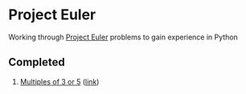 # Project Euler

Working through [Project Euler](https://projecteuler.net/) problems to gain experience in Python

## Completed

1. [Multiples of 3 or 5](multiples_of_3_or_5/solution.py) ([link](https://projecteuler.net/problem=1))
